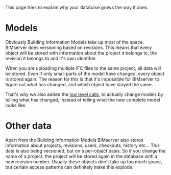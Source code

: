 This page tries to explain why your database grows the way it does.

# Models

Obviously Building Information Models take up most of the space. BIMserver does versioning based on revisions. This means that every object will be stored with information about the project it belongs to, the revision it belongs to and it's own identifier.

When you are uploading multiple IFC files to the same project, all data will be stored. Even if only small parts of the model have changed, every object is stored again. The reason for this is that it's impossible for BIMserver to figure out what has changed, and which object have stayed the same.

That's why we also added the [low level calls](https://github.com/opensourceBIM/BIMserver/wiki/Low-Level-Calls), to actually change models by telling what has changed, instead of telling what the new complete model looks like.

# Other data

Apart from the Building Information Models BIMserver also stores information about projects, revisions, users, checkouts, history etc... This data is also being versioned, but on a per-object basis. So if you change the name of a project, the project will be stored again in the database with a new revision number. Usually these objects don't take up too much space, but certain access patterns can definitely make this explode.